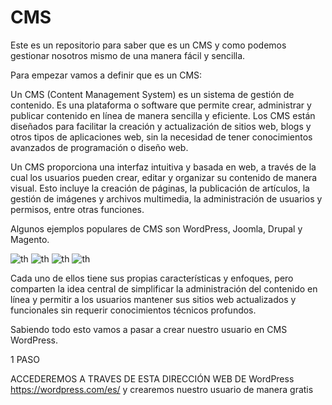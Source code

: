 # CMS
Este es un repositorio para saber que es un CMS y como podemos gestionar nosotros mismo de una manera fácil y sencilla. 

Para empezar vamos a definir que es un CMS:



Un CMS (Content Management System) es un sistema de gestión de contenido. Es una plataforma o software que permite crear, administrar y publicar contenido en línea de manera sencilla y eficiente. Los CMS están diseñados para facilitar la creación y actualización de sitios web, blogs y otros tipos de aplicaciones web, sin la necesidad de tener conocimientos avanzados de programación o diseño web.

Un CMS proporciona una interfaz intuitiva y basada en web, a través de la cual los usuarios pueden crear, editar y organizar su contenido de manera visual. Esto incluye la creación de páginas, la publicación de artículos, la gestión de imágenes y archivos multimedia, la administración de usuarios y permisos, entre otras funciones.

Algunos ejemplos populares de CMS son WordPress, Joomla, Drupal y Magento. 


![th](https://github.com/Mabehel/CMS/assets/139125554/a25d11d6-e8f9-41cd-aa97-e9fed58dac65)
![th](https://github.com/Mabehel/CMS/assets/139125554/033e02f6-714d-4bcb-b210-db1c94468417)
![th](https://github.com/Mabehel/CMS/assets/139125554/763367c8-5cae-41f5-83c0-6e09932aa3b2)
![th](https://github.com/Mabehel/CMS/assets/139125554/b0bc19f6-c542-49af-baea-f597a51a92da)

Cada uno de ellos tiene sus propias características y enfoques, pero comparten la idea central de simplificar la administración del contenido en línea y permitir a los usuarios mantener sus sitios web actualizados y funcionales sin requerir conocimientos técnicos profundos.

Sabiendo todo esto vamos a pasar a crear nuestro usuario en CMS WordPress.


1 PASO

ACCEDEREMOS A TRAVES DE ESTA DIRECCIÓN WEB DE WordPress https://wordpress.com/es/ y crearemos nuestro usuario de manera gratis 

